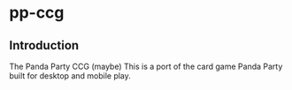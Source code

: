 # pp-ccg
## Introduction
The Panda Party CCG (maybe)
This is a port of the card game Panda Party built for desktop and mobile play. 
